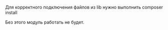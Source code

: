 Для корректного подключения файлов из lib нужно выполнить composer install 

Без этого модуль работать не будет.
